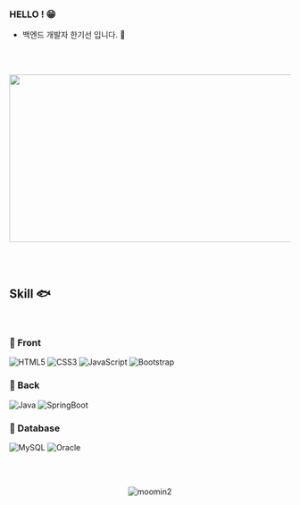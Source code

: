 <!-- 헤더 -->

<!-- <img src="https://capsule-render.vercel.app/api?type=waving&color=auto&height=180&section=header&text=gi.dor&fontSize=40" /> -->


<!--소개-->
### HELLO ! 😁

- 백엔드 개발자 한기선 입니다.  :hatching_chick:

<br><br>

<a href="https://github.com/devxb/gitanimals">
<img
  src="https://render.gitanimals.org/farms/gi-dor"
  width="600"
  height="300"
/>
</a>


<br><br>

<!---
 ### Blog
 
 - 공부 한 내용과 발생했던 오류들을 기록하며 성장하고자 하는 블로그 입니다 
 - <a href = "https://gi-dor.tistory.com/" target = "_blank"> 블로그</a> 🐥
  

<br/><br/>
--->
 
 <!--기술스택-->
  ## Skill :fish:
<br>

### :whale: Front  
![HTML5](https://img.shields.io/badge/HTML5-E34F26?style=for-the-badge&logo=html5&logoColor=white)
![CSS3](https://img.shields.io/badge/CSS3-1572B6?style=for-the-badge&logo=css3&logoColor=white)
![JavaScript](https://img.shields.io/badge/JavaScript-F7DF1E?style=for-the-badge&logo=JavaScript&logoColor=white)
![Bootstrap](https://img.shields.io/badge/Bootstrap-563D7C?style=for-the-badge&logo=bootstrap&logoColor=white)


### :whale2: Back 
![Java](https://img.shields.io/badge/Java-ED8B00?style=for-the-badge&logo=openjdk&logoColor=white)
![SpringBoot](https://img.shields.io/badge/spring_boot-6DB33F?style=for-the-badge&logo=springboot&logoColor=white)
<!---- ![Node.js](https://img.shields.io/badge/Node.js-43853D?style=for-the-badge&logo=node.js&logoColor=white) --->


### :dolphin: Database
![MySQL](https://img.shields.io/badge/MySQL-00000F?style=for-the-badge&logo=mysql&logoColor=white)
![Oracle](https://img.shields.io/badge/Oracle-F80000?style=for-the-badge&logo=Oracle&logoColor=white)

<br><br>


<p align="center">
  <img src="https://user-images.githubusercontent.com/86302876/208285890-f0ef690f-5c45-4254-bec2-bb549b6ce4c2.jpg" alt="moomin2">
</p>



<!--
**gi-dor/gi-dor** is a ✨ _special_ ✨ repository because its `README.md` (this file) appears on your GitHub profile.

Here are some ideas to get you started:

- 🔭 I’m currently working on ...
- 🌱 I’m currently learning ...
- 👯 I’m looking to collaborate on ...
- 🤔 I’m looking for help with ...
- 💬 Ask me about ...
- 📫 How to reach me: ...
- 😄 Pronouns: ...
- ⚡ Fun fact: ...
-->
